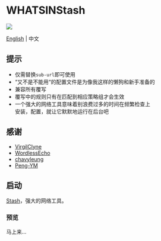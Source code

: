 # WHATSINStash  

![](https://github.com/shindgewongxj/WHATSINStash/raw/main/icon/whatsinstash.png)  

[English](https://github.com/shindgewongxj/WHATSINStash/raw/main/README_zh.md) | 中文  

## 提示  

- 仅需替换`sub-url`即可使用  
- “又不是不能用“的配置文件是为像我这样的懒狗和新手准备的  
- 兼容所有覆写  
- 覆写中的规则只有在匹配到相应策略组才会生效  
- 一个强大的网络工具意味着别浪费过多的时间在频繁检查上  
  安装，配置，就让它默默地运行在后台吧  

## 感谢  

- [VirgilClyne](https://github.com/VirgilClyne)  
- [WordlessEcho](https://github.com/WordlessEcho)  
- [chavyleung](https://github.com/chavyleung)  
- [Peng-YM](https://github.com/Peng-YM)  

## 启动  

[Stash](https://stash.ws)，强大的网络工具。  

### 预览  

马上来...  
